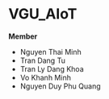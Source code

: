 # VGU_AIoT

**Member**
- Nguyen Thai Minh
- Tran Dang Tu
- Tran Ly Dang Khoa
- Vo Khanh Minh
- Nguyen Duy Phu Quang

